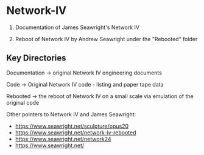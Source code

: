 # Network-IV

1) Documentation of James Seawright's Network IV

2) Reboot of Network IV by Andrew Seawright under the "Rebooted" folder
   
Key Directories
---------------

Documentation -> original Network IV engineering documents

Code -> Original Network IV code - listing and paper tape data

Rebooted -> the reboot of Network IV on a small scale via emulation of the original code

Other pointers to Network IV and James Seawright:
* https://www.seawright.net/sculpture/opus20
* https://www.seawright.net/network-iv-rebooted
* https://www.seawright.net/network24
* https://www.seawright.net/
